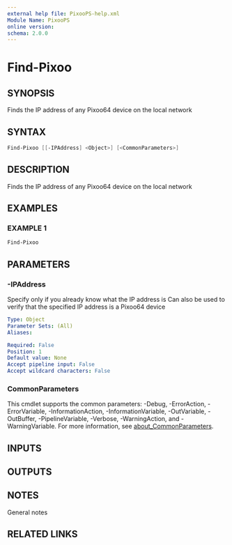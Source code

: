 ```yaml
---
external help file: PixooPS-help.xml
Module Name: PixooPS
online version:
schema: 2.0.0
---
```


# Find-Pixoo

## SYNOPSIS

Finds the IP address of any Pixoo64 device on the local network

## SYNTAX

```powershell
Find-Pixoo [[-IPAddress] <Object>] [<CommonParameters>]
```

## DESCRIPTION

Finds the IP address of any Pixoo64 device on the local network

## EXAMPLES

### EXAMPLE 1

```powershell
Find-Pixoo
```

## PARAMETERS

### -IPAddress

Specify only if you already know what the IP address is
Can also be used to verify that the specified IP address is a Pixoo64 device

```yaml
Type: Object
Parameter Sets: (All)
Aliases:

Required: False
Position: 1
Default value: None
Accept pipeline input: False
Accept wildcard characters: False
```

### CommonParameters

This cmdlet supports the common parameters: -Debug, -ErrorAction, -ErrorVariable, -InformationAction, -InformationVariable, -OutVariable, -OutBuffer, -PipelineVariable, -Verbose, -WarningAction, and -WarningVariable. For more information, see [about_CommonParameters](http://go.microsoft.com/fwlink/?LinkID=113216).

## INPUTS

## OUTPUTS

## NOTES

General notes

## RELATED LINKS
